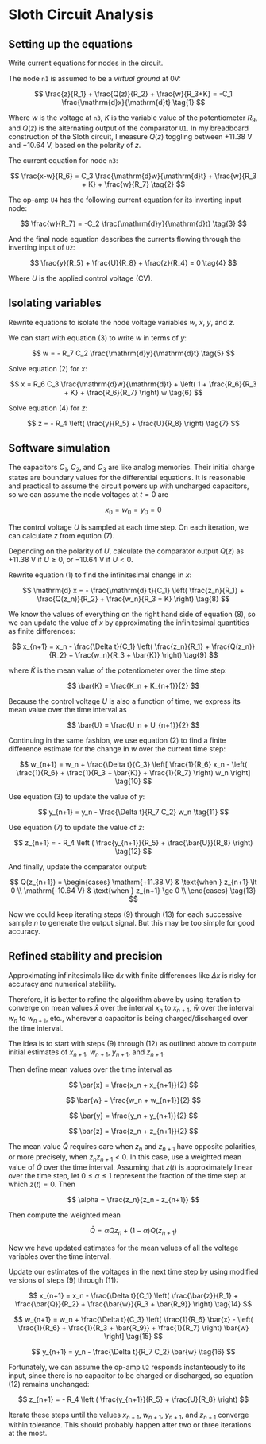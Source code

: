 # Sloth Circuit Analysis

<!--
![Sloth schematic](../../photos/torpor_with_nodes.jpg)
-->

## Setting up the equations

Write current equations for nodes in the circuit.

The node `n1` is assumed to be a *virtual ground* at 0V:

$$
\frac{z}{R_1} + \frac{Q(z)}{R_2} + \frac{w}{R_3+K} = -C_1 \frac{\mathrm{d}x}{\mathrm{d}t}
\tag{1}
$$

Where $w$ is the voltage at `n3`, $K$ is the variable value of the potentiometer $R_9$,
and $Q(z)$ is the alternating output of the comparator `U1`.
In my breadboard construction of the Sloth circuit, I measure $Q(z)$ toggling between
+11.38&nbsp;V and &minus;10.64&nbsp;V, based on the polarity of $z$.

The current equation for node `n3`:

$$
\frac{x-w}{R_6} =
    C_3 \frac{\mathrm{d}w}{\mathrm{d}t} +
    \frac{w}{R_3 + K} +
    \frac{w}{R_7}
\tag{2}
$$

The op-amp `U4` has the following current equation for its inverting input node:

$$
\frac{w}{R_7} = -C_2 \frac{\mathrm{d}y}{\mathrm{d}t}
\tag{3}
$$

And the final node equation describes the currents flowing through the inverting input of `U2`:

$$
\frac{y}{R_5} + \frac{U}{R_8} + \frac{z}{R_4} = 0
\tag{4}
$$

Where $U$ is the applied control voltage (CV).

## Isolating variables

Rewrite equations to isolate the node voltage variables $w$, $x$, $y$, and $z$.

We can start with equation (3) to write $w$ in terms of $y$:

$$
w = - R_7 C_2 \frac{\mathrm{d}y}{\mathrm{d}t}
\tag{5}
$$

Solve equation (2) for $x$:

$$
x = R_6 C_3 \frac{\mathrm{d}w}{\mathrm{d}t} +
\left( 1 + \frac{R_6}{R_3 + K} + \frac{R_6}{R_7} \right) w
\tag{6}
$$

Solve equation (4) for $z$:

$$
z = - R_4 \left( \frac{y}{R_5} + \frac{U}{R_8} \right)
\tag{7}
$$

## Software simulation

The capacitors $C_1$, $C_2$, and $C_3$ are like analog memories.
Their initial charge states are boundary values for the differential equations.
It is reasonable and practical to assume the circuit powers up with uncharged
capacitors, so we can assume the node voltages at $t=0$ are

$$
x_0=w_0=y_0=0
$$

The control voltage $U$ is sampled at each time step. On each iteration,
we can calculate $z$ from eqution (7).

Depending on the polarity of $U$, calculate the comparator output $Q(z)$ as +11.38&nbsp;V
if $U \ge 0$, or &minus;10.64&nbsp;V if $U \lt 0$.

Rewrite equation (1) to find the infinitesimal change in $x$:

$$
\mathrm{d} x = - \frac{\mathrm{d} t}{C_1}
    \left(
        \frac{z_n}{R_1} +
        \frac{Q(z_n)}{R_2} +
        \frac{w_n}{R_3 + K}
    \right)
\tag{8}
$$

We know the values of everything on the right hand side of equation (8),
so we can update the value of $x$ by approximating the infinitesimal
quantities as finite differences:

$$
x_{n+1} = x_n - \frac{\Delta t}{C_1}
    \left(
        \frac{z_n}{R_1} +
        \frac{Q(z_n)}{R_2} +
        \frac{w_n}{R_3 + \bar{K}}
    \right)
\tag{9}
$$

where $\bar{K}$ is the mean value of the potentiometer over the time step:

$$
\bar{K} = \frac{K_n + K_{n+1}}{2}
$$

Because the control voltage $U$ is also a function of time,
we express its mean value over the time interval as

$$
\bar{U} = \frac{U_n + U_{n+1}}{2}
$$

Continuing in the same fashion, we use equation (2) to find a finite difference
estimate for the change in $w$ over the current time step:

$$
w_{n+1} = w_n + \frac{\Delta t}{C_3}
    \left[
        \frac{1}{R_6} x_n -
        \left(
            \frac{1}{R_6} +
            \frac{1}{R_3 + \bar{K}} +
            \frac{1}{R_7}
        \right) w_n
    \right]
\tag{10}
$$

Use equation (3) to update the value of $y$:

$$
y_{n+1} = y_n - \frac{\Delta t}{R_7 C_2} w_n
\tag{11}
$$

Use equation (7) to update the value of $z$:

$$
z_{n+1} = - R_4
    \left (
        \frac{y_{n+1}}{R_5} +
        \frac{\bar{U}}{R_8}
    \right)
\tag{12}
$$

And finally, update the comparator output:

$$
Q(z_{n+1}) =
    \begin{cases}
        \mathrm{+11.38 V} & \text{when } z_{n+1} \lt 0 \\
        \mathrm{-10.64 V} & \text{when } z_{n+1} \ge 0 \\
    \end{cases}
\tag{13}
$$

Now we could keep iterating steps (9) through (13) for each successive
sample $n$ to generate the output signal. But this may be too simple for good accuracy.

## Refined stability and precision

Approximating infinitesimals like $\mathrm{d}x$ with finite differences
like $\Delta x$ is risky for accuracy and numerical stability.

Therefore, it is better to refine the algorithm above by using iteration
to converge on mean values $\bar{x}$ over the interval $x_n$ to $x_{n+1}$,
$\bar{w}$ over the interval $w_n$ to $w_{n+1}$, etc., wherever a capacitor
is being charged/discharged over the time interval.

The idea is to start with steps (9) through (12) as outlined above to
compute initial estimates of $x_{n+1}$, $w_{n+1}$, $y_{n+1}$, and $z_{n+1}$.

Then define mean values over the time interval as

$$
\bar{x} = \frac{x_n + x_{n+1}}{2}
$$

$$
\bar{w} = \frac{w_n + w_{n+1}}{2}
$$

$$
\bar{y} = \frac{y_n + y_{n+1}}{2}
$$

$$
\bar{z} = \frac{z_n + z_{n+1}}{2}
$$

The mean value $\bar{Q}$ requires care when $z_n$ and $z_{n+1}$ have
opposite polarities, or more precisely, when $z_n z_{n+1} \lt 0$.
In this case, use a weighted mean value of $\bar{Q}$ over the time
interval. Assuming that $z(t)$ is approximately linear over the time
step, let $0 \le \alpha \le 1$ represent the fraction of the time step
at which $z(t) = 0$. Then

$$
\alpha = \frac{z_n}{z_n - z_{n+1}}
$$

Then compute the weighted mean

$$
\bar{Q} = \alpha Q{z_n} + (1 - \alpha) Q(z_{n+1})
$$

Now we have updated estimates for the mean values of
all the voltage variables over the time interval.

Update our estimates of the voltages in the next
time step by using modified versions of steps (9) through (11):

$$
x_{n+1} = x_n - \frac{\Delta t}{C_1}
    \left(
        \frac{\bar{z}}{R_1} +
        \frac{\bar{Q}}{R_2} +
        \frac{\bar{w}}{R_3 + \bar{R_9}}
    \right)
\tag{14}
$$

$$
w_{n+1} = w_n + \frac{\Delta t}{C_3}
    \left[
        \frac{1}{R_6} \bar{x} -
        \left(
            \frac{1}{R_6} +
            \frac{1}{R_3 + \bar{R_9}} +
            \frac{1}{R_7}
        \right) \bar{w}
    \right]
\tag{15}
$$

$$
y_{n+1} = y_n - \frac{\Delta t}{R_7 C_2} \bar{w}
\tag{16}
$$

Fortunately, we can assume the op-amp `U2` responds instanteously
to its input, since there is no capacitor to be charged or discharged,
so equation (12) remains unchanged:

$$
z_{n+1} = - R_4
    \left (
        \frac{y_{n+1}}{R_5} +
        \frac{U}{R_8}
    \right)
$$

Iterate these steps until the values $x_{n+1}$, $w_{n+1}$, $y_{n+1}$, and $z_{n+1}$
converge within tolerance. This should probably happen after two or three iterations
at the most.

